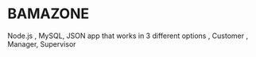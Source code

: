 # BAMAZONE
Node.js , MySQL, JSON app that works in 3 different options , Customer , Manager, Supervisor 
